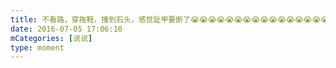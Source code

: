 ```yaml
---
title: 不看路，穿拖鞋，撞到石头，感觉趾甲要断了😭😭😭😭😭😭😭😭😭😭😭😭😭😭😭😭😭😭😭😭😭😭😭😭😭😭😭😭😭😭😭😭😭😭😭😭😭😭😭😭😭😭😭😭
date: 2016-07-05 17:06:10
mCategories: [说说]
type: moment
---
```


